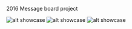 2016 Message board project

![alt showcase](https://media.discordapp.net/attachments/932762343987879966/1099476192156995665/image.png?width=1440&height=484)
![alt showcase](https://media.discordapp.net/attachments/932762343987879966/1099476263959277669/image.png?width=1440&height=609)
![alt showcase](https://media.discordapp.net/attachments/932762343987879966/1099476376672813147/image.png?width=1433&height=609)
